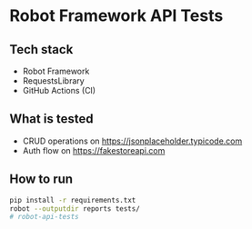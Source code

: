 # Robot Framework API Tests

## Tech stack
- Robot Framework
- RequestsLibrary
- GitHub Actions (CI)

## What is tested
- CRUD operations on https://jsonplaceholder.typicode.com
- Auth flow on https://fakestoreapi.com

## How to run
```bash
pip install -r requirements.txt
robot --outputdir reports tests/
#   r o b o t - a p i - t e s t s  
 